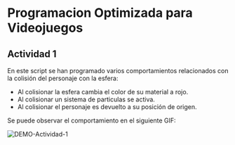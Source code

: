 # Programacion Optimizada para Videojuegos

## Actividad 1

En este script se han programado varios comportamientos relacionados con la colisión del personaje con la esfera:
* Al colisionar la esfera cambia el color de su material a rojo.
* Al colisionar un sistema de particulas se activa.
* Al colisionar el personaje es devuelto a su posición de origen.

Se puede observar el comportamiento en el siguiente GIF:

![DEMO-Actividad-1](https://github.com/alu0100695816/ProgramacionVideojuegos/blob/main/Actividad1.gif)
